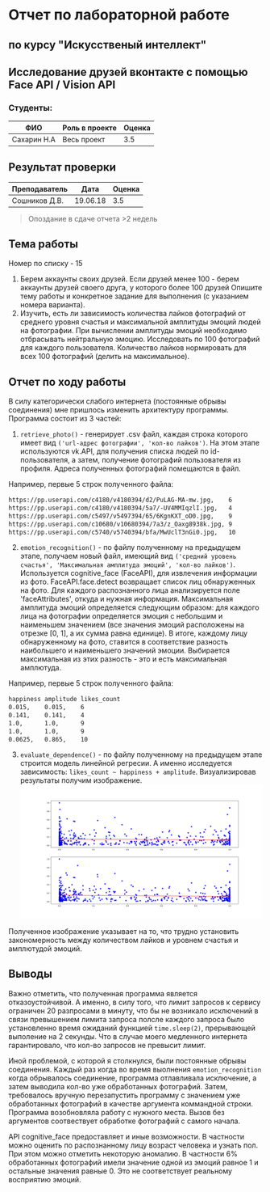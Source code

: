 # Отчет по лабораторной работе
## по курсу "Искусственый интеллект"

## Исследование друзей вконтакте с помощью Face API / Vision API

### Студенты: 

| ФИО       | Роль в проекте                     | Оценка       |
|-----------|------------------------------------|--------------|
|Сахарин Н.А| Весь проект                        |   3.5           |


## Результат проверки

| Преподаватель     | Дата         |  Оценка       |
|-------------------|--------------|---------------|
| Сошников Д.В. |   19.06.18           |   3.5            |

> Опоздание в сдаче отчета >2 недель

## Тема работы
Номер по списку - 15
  1) Берем аккаунты своих друзей. Если друзей менее 100 - берем аккаунты друзей своего друга, у которого более 100 друзей
Опишите тему работы и конкретное задание для выполнения (с указанием номера варианта).
  2) Изучить, есть ли зависимость количества лайков фотографий от среднего уровня счастья и максимальной амплитуды эмоций людей на фотографии. При вычислении амплитуды эмоций необходимо отбрасывать нейтральную эмоцию. Исследовать по 100 фотографий для каждого пользователя. Количество лайков нормировать для всех 100 фотографий (делить на максимальное).

## Отчет по ходу работы
В силу категорически слабого интернета (постоянные обрывы соединения) мне пришлось изменить архитектуру программы.
Программа состоит из 3 частей:
1) ```retrieve_photo()``` - генерирует .csv файл, каждая строка которого имеет вид ```('url-адрес фотографии', 'кол-во лайков')```.
На этом этапе используются vk.API, для получения списка людей по id-пользователя, а затем, получение фотографий пользователя из профиля. Адреса полученных фотографий помещаются в файл.

Например, первые 5 строк полученного файла:
```
https://pp.userapi.com/c4180/v4180394/d2/PuLAG-MA-mw.jpg,    6
https://pp.userapi.com/c4180/v4180394/5a7/-UV4MMIqzlI.jpg,   4
https://pp.userapi.com/c5497/v5497394/65/6KgnKXT_oD0.jpg,    9
https://pp.userapi.com/c10680/v10680394/7a3/z_Oaxg8938k.jpg, 9
https://pp.userapi.com/c5740/v5740394/bfa/MwUclT3nGi0.jpg,   10
```
2) ```emotion_recognition()``` - по файлу полученному на предыдущем этапе, получаем новый файл, имеющий вид ```('средний уровень счастья', 'Максимальная амплитуда эмоций', 'кол-во лайков')```.
Используется cognitive_face (FaceAPI), для извлечения информации из фото. FaceAPI.face.detect возвращает список лиц обнаруженных на фото. Для каждого распознанного лица анализируется поле 'faceAttributes', откуда и нужная информация. Максимальная амплитуда эмоций определяется следующим образом: для каждого лица на фотографии определяется эмоция с небольшим  и наименьшем значением (все значения эмоций расположены на отрезке \[0, 1\], а их сумма равна единице). В итоге, каждому лицу обнаруженному на фото, ставится в соответствие разность наибольшего и наименьшего значений эмоции. Выбирается максимальная из этих разность - это и есть максимальная амплютуда.

Например, первые 5 строк полученного файла:
```
happiness amplitude likes_count
0.015,    0.015,    6
0.141,    0.141,    4
1.0,      1.0,      9
1.0,      1.0,      9
0.0625,   0.865,    10
```
3) ```evaluate_dependence()``` - по файлу полученному на предыдущем этапе строится модель линейной регресии. А именно исследуется зависимость: ```likes_count ~ happiness + amplitude```. Визуализировав результаты получим изображение.
![](png/happiness_amplitude_likes_count.png)

Полученное изображение указывает на то, что трудно установить закономерность между количеством лайков и уровнем счастья и амплютудой эмоций.

## Выводы
Важно отметить, что полученная программа является отказоустойчивой. А именно, в силу того, что лимит запросов к сервису ограничен 20 разпросами в минуту, что бы не возникало исключений в связи превышением лимита запроса полсле каждого запроса было установленно время ожиданий функцией ```time.sleep(2)```, прерывающей выполение на 2 секунды. Что в случае моего медленного интернета гарантировало, что кол-во запросов не превысит лимит.

Иной проблемой, с которой я столкнулся, были постоянные обрывы соединения. Каждый раз когда во время выолнения ```emotion_recognition``` когда обрывалось соединение, программа отлавливала исключение, а затем выводила кол-во уже обработанных фотографий. Затем, требовалось вручную перезапустить программу с значением уже обработанных фотографий в качестве аргумента коммандной строки. Программа возобновляла работу с нужного места. Вызов без аргументов соотвествует обработке фотографий с самого начала.

API cognitive_face предоставляет и иные возможности. В частности можно оценить по распознанному лицу возраст человека и узнать пол. При этом можно отметить некоторую аномалию. В частности 6% обработанных фотографий имели значение одной из эмоций равное 1 и остальные значения равные 0. Это не соответствует реальному восприятию эмоций.
